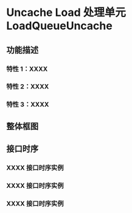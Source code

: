 # Uncache Load 处理单元 LoadQueueUncache

## 功能描述

### 特性 1：XXXX

### 特性 2：XXXX

### 特性 3：XXXX


## 整体框图
<!-- 请使用 svg -->


## 接口时序

### XXXX 接口时序实例

### XXXX 接口时序实例

### XXXX 接口时序实例